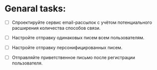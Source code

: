 # Genaral tasks:
- [ ] Спроектируйте сервис email-рассылок с учётом потенциального расширения количества способов связи.
- [ ] Настройте отправку одинаковых писем всем пользователям.
- [ ] Настройте отправку персонифицированных писем.
- [ ] Отправляйте приветственное письмо после регистрации пользователя.

